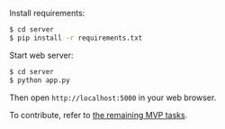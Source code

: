 Install requirements:
```bash
$ cd server
$ pip install -r requirements.txt
```

Start web server:
```bash
$ cd server
$ python app.py
```

Then open `http://localhost:5000` in your web browser.

To contribute, refer to [the remaining MVP tasks](TODO.md).